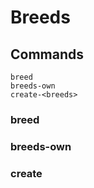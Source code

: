 # Breeds

## Commands
`breed` <br/>
`breeds-own` <br/>
`create-<breeds>` <br/>

### breed

### breeds-own

### create
